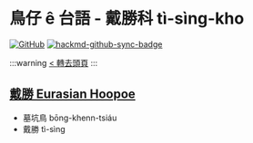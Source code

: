 # 鳥仔 ê 台語 - 戴勝科 tì-sìng-kho

[![GitHub](https://img.shields.io/badge/GitHub-black?logo=github)](https://github.com/siansiansu/tsiau-a-e-mia)
[![hackmd-github-sync-badge](https://hackmd.io/bwRixLQoRsK-VpInT2Xhow/badge)](https://hackmd.io/bwRixLQoRsK-VpInT2Xhow)

:::warning
[< 轉去頭頁](https://hackmd.io/@siansiansu/Hy4VzNvha)
:::

## [戴勝 Eurasian Hoopoe](https://www.instagram.com/p/CZV9qqKvwQx/)

- 墓坑鳥 bōng-khenn-tsiáu
- 戴勝 tì-sìng
